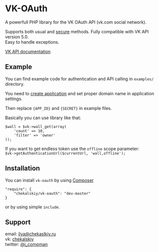 # VK-OAuth #
A powerfull PHP library for the VK OAuth API (vk.com social network).

Supports both usual and [secure](https://vk.com/dev/secure) methods. Fully compatible with VK API version 5.0.  
Easy to handle exceptions.

[VK API documentation](https://vk.com/dev)

## Example ##
You can find example code for authentication and API calling in `examples/` directory.

You need to [create application](https://vk.com/editapp?act=create) and set proper domain name in application settings.

Then replace `{APP_ID}` and `{SECRET}` in example files.


Basically you can use library like that:

```
$wall = $vk->wall_get(array(
    'count' => 10,
    'filter' => 'owner'
));
```

If you want to get endless token use the `offline` scope parameter:  
`$vk->getAuthenticationUrl($currentUrl, 'wall,offline');`

## Installation ##
You can install `vk-oauth` by using [Composer](http://getcomposer.org/)
```
"require": {
    "chekalskiy/vk-oauth": "dev-master"
}
```
  
or by using simple `include`.

## Support ##
email: <ilya@chekaslkiy.ru>  
vk: [chekalskiy](https://vk.com/chekalskiy)  
twitter: [@i_compman](https://twitter.com/i_compman)